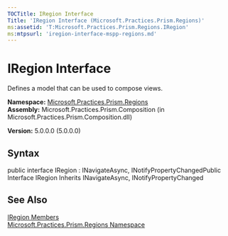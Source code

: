 ```yaml
---
TOCTitle: IRegion Interface
Title: 'IRegion Interface (Microsoft.Practices.Prism.Regions)'
ms:assetid: 'T:Microsoft.Practices.Prism.Regions.IRegion'
ms:mtpsurl: 'iregion-interface-mspp-regions.md'
---
```


# IRegion Interface

Defines a model that can be used to compose views.

**Namespace:** [Microsoft.Practices.Prism.Regions](https://msdn.microsoft.com/library/microsoft.practices.prism.regions)
**Assembly:** Microsoft.Practices.Prism.Composition (in Microsoft.Practices.Prism.Composition.dll)

**Version:** 5.0.0.0 (5.0.0.0)

## Syntax
public interface IRegion : INavigateAsync, INotifyPropertyChangedPublic Interface IRegion Inherits INavigateAsync, INotifyPropertyChanged

## See Also
[IRegion Members](https://msdn.microsoft.com/allmembers.t:microsoft.practices.prism.regions.iregion)<br/>
[Microsoft.Practices.Prism.Regions Namespace](https://msdn.microsoft.com/library/microsoft.practices.prism.regions)<br/>